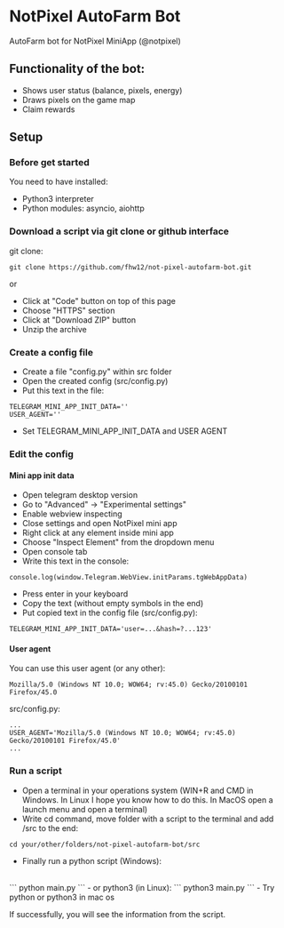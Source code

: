 # NotPixel AutoFarm Bot

AutoFarm bot for NotPixel MiniApp (@notpixel)

## Functionality of the bot:
- Shows user status (balance, pixels, energy)
- Draws pixels on the game map
- Claim rewards

## Setup
### Before get started
You need to have installed:
- Python3 interpreter 
- Python modules: asyncio, aiohttp

### Download a script via git clone or github interface
git clone:
```
git clone https://github.com/fhw12/not-pixel-autofarm-bot.git
```
or
- Click at "Code" button on top of this page
- Choose "HTTPS" section
- Click at "Download ZIP" button
- Unzip the archive

### Create a config file
- Create a file "config.py" within src folder
- Open the created config (src/config.py)
- Put this text in the file:
```python3
TELEGRAM_MINI_APP_INIT_DATA=''
USER_AGENT=''
```
- Set TELEGRAM_MINI_APP_INIT_DATA and USER AGENT

### Edit the config
#### Mini app init data
- Open telegram desktop version
- Go to "Advanced" -> "Experimental settings"
- Enable webview inspecting
- Close settings and open NotPixel mini app
- Right click at any element inside mini app
- Choose "Inspect Element" from the dropdown menu
- Open console tab
- Write this text in the console:
```
console.log(window.Telegram.WebView.initParams.tgWebAppData)
```
- Press enter in your keyboard
- Copy the text (without empty symbols in the end)
- Put copied text in the config file (src/config.py):
```
TELEGRAM_MINI_APP_INIT_DATA='user=...&hash=?...123'
```


#### User agent
You can use this user agent (or any other):
```
Mozilla/5.0 (Windows NT 10.0; WOW64; rv:45.0) Gecko/20100101 Firefox/45.0
```

src/config.py:
```
...
USER_AGENT='Mozilla/5.0 (Windows NT 10.0; WOW64; rv:45.0) Gecko/20100101 Firefox/45.0'
...
```
### Run a script
- Open a terminal in your operations system (WIN+R and CMD in Windows. In Linux I hope you know how to do this. In MacOS open a launch menu and open a terminal)
- Write cd command, move folder with a script to the terminal and add /src to the end:
```
cd your/other/folders/not-pixel-autofarm-bot/src
```
- Finally run a python script (Windows):
<br>
```
python main.py
```
- or python3 (in Linux):
```
python3 main.py
```
- Try python or python3 in mac os

If successfully, you will see the information from the script.